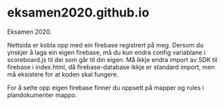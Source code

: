 # eksamen2020.github.io
 Eksamen 2020.

 Nettsida er kobla opp med ein firebase registrert på meg. Dersom du ynskjer å laga ein eigen firebase, må du kun endra config variablane
 i scoreboard.js til dei som går til din eigen. Må ikkje endra import av SDK til firebase i index.html, då firebase-database ikkje er
 standard import, men må eksistere for at koden skal fungere.

 For å sette opp eigen firebase finner du oppsett på mapper og rules i plandokumenter mappo.
